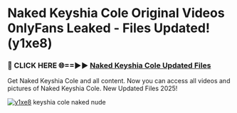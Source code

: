 # Naked Keyshia Cole Original Videos 0nlyFans Leaked - Files Updated! (y1xe8)

<h3>🔴 CLICK HERE 🌐==►► <a href="https://tinyurl.com/yckcrads" rel="nofollow">Naked Keyshia Cole Updated Files</a></h3>

Get Naked Keyshia Cole and all content. Now you can access all videos and pictures of Naked Keyshia Cole. New Updated Files 2025!

[![y1xe8](https://i.imgur.com/hpKpOFt.gif)](https://tinyurl.com/yckcrads)
keyshia cole naked nude
